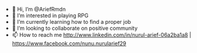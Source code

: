 - 👋 Hi, I’m @AriefRmdn
- 👀 I’m interested in playing RPG
- 🌱 I’m currently learning how to find a proper job
- 💞️ I’m looking to collaborate on positive community
- 📫 How to reach me http://www.linkedin.com/in/nurul-arief-06a2ba1a8 | https://www.facebook.com/nunu.nurularief29

<!---
AriefRmdn/AriefRmdn is a ✨ special ✨ repository because its `README.md` (this file) appears on your GitHub profile.
You can click the Preview link to take a look at your changes.
--->
